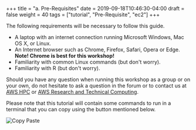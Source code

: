 +++
title = "a. Pre-Requisites"
date = 2019-09-18T10:46:30-04:00
draft = false
weight = 40
tags = ["tutorial", "Pre-Requisite", "ec2"]
+++

The following requirements will be necessary to follow this guide.

- A laptop with an internet connection running Microsoft Windows, Mac OS X, or Linux.
- An Internet browser such as Chrome, Firefox, Safari, Opera or Edge. **Note! Chrome is best for this workshop!**
- Familiarity with common Linux commands (but don't worry).
- Familiarity with R (but don't worry).

Should you have any question when running this workshop as a group or on your own, do not hesitate to ask a question in the forum or to contact us at [AWS HPC](https://aws.amazon.com/hpc/) or [AWS Research and Technical Computing](https://aws.amazon.com/government-education/research-and-technical-computing).

Please note that this tutorial will contain some commands to run in a terminal that you can copy using the button mentioned below.

![Copy Paste](/images/introductory-steps/copy-paste.png)
